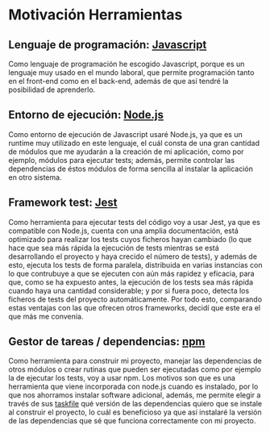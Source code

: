 # Motivación Herramientas

## Lenguaje de programación: [Javascript](https://www.javascript.com/)
Como lenguaje de programación he escogido Javascript, porque es un lenguaje muy usado en el mundo laboral, que permite programación tanto en el front-end como en el back-end, además de que así tendré la posibilidad de aprenderlo.

## Entorno de ejecución: [Node.js](https://nodejs.org/es/)
Como entorno de ejecución de Javascript usaré Node.js, ya que es un runtime muy utilizado en este lenguaje, el cuál consta de una gran cantidad de módulos que me ayudarán a la creación de mi aplicación, como por ejemplo, módulos para ejecutar tests; además, permite controlar las dependencias de éstos módulos de forma sencilla al instalar la aplicación en otro sistema.

## Framework test: [Jest](https://jestjs.io/)
Como herramienta para ejecutar tests del código voy a usar Jest, ya que es compatible con Node.js, cuenta con una amplia documentación, está optimizado para realizar los tests cuyos ficheros hayan cambiado (lo que hace que sea más rápida la ejecución de tests mientras se está desarrollando el proyecto y haya crecido el número de tests), y además de esto, ejecuta los tests de forma paralela, distribuida en varias instancias con lo que contrubuye a que se ejecuten con aún más rapidez y eficacia, para que, como se ha expuesto antes, la ejecución de los tests sea más rápida cuando haya una cantidad considerable; y por si fuera poco, detecta los ficheros de tests del proyecto automáticamente. Por todo esto, comparando estas ventajas con las que ofrecen otros frameworks, decidí que este era el que más me convenía.

## Gestor de tareas / dependencias: [npm](https://www.npmjs.com/)
Como herramienta para construir mi proyecto, manejar las dependencias de otros módulos o crear rutinas que pueden ser ejecutadas como por ejemplo la de ejecutar los tests, voy a usar npm. Los motivos son que es una herramienta que viene incorporada con node.js cuando es instalado, por lo que nos ahorramos instalar software adicional, además, me permite elegir a través de sus [taskfile](https://github.com/juancpineda97/LaLigaStats/blob/main/package.json) qué versión de las dependencias quiero que se instale al construir el proyecto, lo cuál es beneficioso ya que así instalaré la versión de las dependencias que sé que funciona correctamente con mi proyecto.